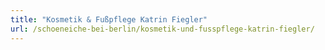```yaml
---
title: "Kosmetik & Fußpflege Katrin Fiegler"
url: /schoeneiche-bei-berlin/kosmetik-und-fusspflege-katrin-fiegler/
---
```

